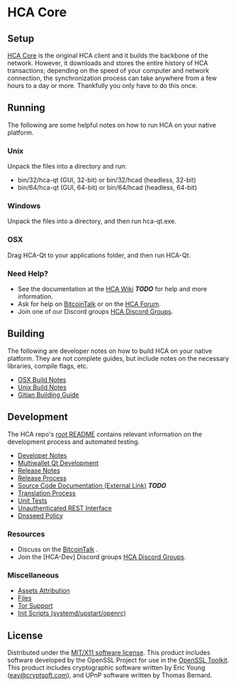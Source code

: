 HCA Core
=====================

Setup
---------------------
[HCA Core](http://harcomia.com) is the original HCA client and it builds the backbone of the network. However, it downloads and stores the entire history of HCA transactions; depending on the speed of your computer and network connection, the synchronization process can take anywhere from a few hours to a day or more. Thankfully you only have to do this once.

Running
---------------------
The following are some helpful notes on how to run HCA on your native platform.

### Unix

Unpack the files into a directory and run:

- bin/32/hca-qt (GUI, 32-bit) or bin/32/hcad (headless, 32-bit)
- bin/64/hca-qt (GUI, 64-bit) or bin/64/hcad (headless, 64-bit)

### Windows

Unpack the files into a directory, and then run hca-qt.exe.

### OSX

Drag HCA-Qt to your applications folder, and then run HCA-Qt.

### Need Help?

* See the documentation at the [HCA Wiki](http://forum.harcomia.com/) ***TODO***
for help and more information.
* Ask for help on [BitcoinTalk](https://bitcointalk.org/index.php?topic=TODO) or on the [HCA Forum](http://forum.harcomia.com/).
* Join one of our Discord groups [HCA Discord Groups](https://discord.gg/TODO).

Building
---------------------
The following are developer notes on how to build HCA on your native platform. They are not complete guides, but include notes on the necessary libraries, compile flags, etc.

- [OSX Build Notes](build-osx.md)
- [Unix Build Notes](build-unix.md)
- [Gitian Building Guide](gitian-building.md)

Development
---------------------
The HCA repo's [root README](https://github.com/paswfund/HCA/blob/master/README.md) contains relevant information on the development process and automated testing.

- [Developer Notes](developer-notes.md)
- [Multiwallet Qt Development](multiwallet-qt.md)
- [Release Notes](release-notes.md)
- [Release Process](release-process.md)
- [Source Code Documentation (External Link)](https://dev.visucore.com/bitcoin/doxygen/) ***TODO***
- [Translation Process](translation_process.md)
- [Unit Tests](unit-tests.md)
- [Unauthenticated REST Interface](REST-interface.md)
- [Dnsseed Policy](dnsseed-policy.md)

### Resources

* Discuss on the [BitcoinTalk](https://bitcointalk.org/index.php?topic=TODO) .
* Join the [HCA-Dev] Discord groups [HCA Discord Groups](https://discord.gg/TODO).

### Miscellaneous
- [Assets Attribution](assets-attribution.md)
- [Files](files.md)
- [Tor Support](tor.md)
- [Init Scripts (systemd/upstart/openrc)](init.md)

License
---------------------
Distributed under the [MIT/X11 software license](http://www.opensource.org/licenses/mit-license.php).
This product includes software developed by the OpenSSL Project for use in the [OpenSSL Toolkit](https://www.openssl.org/). This product includes
cryptographic software written by Eric Young ([eay@cryptsoft.com](mailto:eay@cryptsoft.com)), and UPnP software written by Thomas Bernard.
